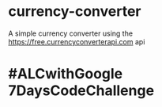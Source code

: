 # currency-converter
A simple currency converter using the https://free.currencyconverterapi.com api
# #ALCwithGoogle 7DaysCodeChallenge
